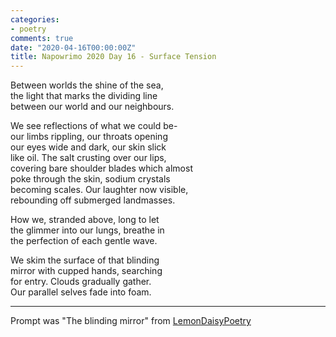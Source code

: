 ```yaml
---
categories:
- poetry
comments: true
date: "2020-04-16T00:00:00Z"
title: Napowrimo 2020 Day 16 - Surface Tension
---
```

  
Between worlds the shine of the sea,  
the light that marks the dividing line  
between our world and our neighbours.  

We see reflections of what we could be-  
our limbs rippling, our throats opening  
our eyes wide and dark, our skin slick  
like oil. The salt crusting over our lips,  
covering bare shoulder blades which almost  
poke through the skin, sodium crystals  
becoming scales. Our laughter now visible,  
rebounding off submerged landmasses.  

How we, stranded above, long to let  
the glimmer into our lungs, breathe in  
the perfection of each gentle wave.  

We skim the surface of that blinding  
mirror with cupped hands, searching  
for entry. Clouds gradually gather.  
Our parallel selves fade into foam.  

***  

Prompt was "The blinding mirror" from <a href="https://www.instagram.com/lemondaisypoetry/">LemonDaisyPoetry</a>  
